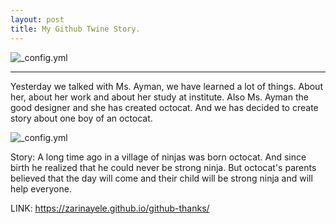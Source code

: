 ```yaml
---
layout: post
title: My Github Twine Story.
---
```



![_config.yml](https://i.ytimg.com/vi/zT1ZP3scwZE/maxresdefault.jpg)
  
 --- 
 Yesterday we talked with Ms. Ayman, we have learned a lot of things. About her, about her work and about her study at institute. Also Ms. Ayman the good designer and she has created octocat. And we has decided to create story about one boy of an octocat.
 
![_config.yml](https://jitpack.io/w/img/github-logo.png)

  Story: A long time ago in a village of ninjas was born octocat. And since birth he realized that he could never be strong ninja. But octocat's parents believed that the day will come and their child will be strong ninja and will help everyone.
  

LINK: https://zarinayele.github.io/github-thanks/


  
  
  
 
